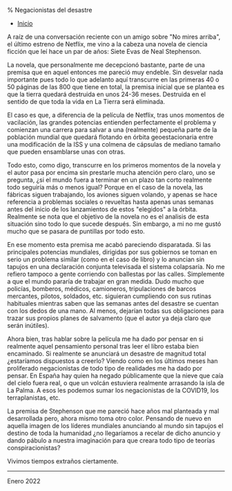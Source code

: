 % Negacionistas del desastre

- [Inicio](../index.html)

A raíz de una conversación reciente con un amigo sobre "No mires arriba", el
último estreno de Netflix, me vino a la cabeza  una novela de ciencia ficción que leí
hace un par de años: Siete Evas de Neal Stephenson.

La novela, que personalmente me decepcionó bastante, parte de una premisa que en
aquel entonces me pareció muy endeble. Sin desvelar nada importante pues todo lo
que adelanto aquí transcurre en las primeras 40 o 50 páginas de las 800 que
tiene en total, la premisa inicial que se plantea es que la tierra quedará destruida en unos
24-36 meses. Destruida en el sentido de que toda la vida en La Tierra será
eliminada.

El caso es que, a diferencia de la película de Netflix, tras unos momentos de
vacilación, las grandes potencias entienden perfectamente el problema y
comienzan una carrera para salvar a una (realmente) pequeña parte de la
población mundial que quedará flotando en órbita geoestacionaria entre una
modificación de la ISS y una colmena de cápsulas de mediano tamaño que pueden
ensamblarse unas con otras.

Todo esto, como digo, transcurre en los primeros momentos de la novela y el autor
pasa por encima sin prestarle mucha atención pero claro, uno se pregunta, ¿si el
mundo fuera a terminar en un plazo tan corto realmente todo seguiría más o menos
igual? Porque en el caso de la novela, las fábricas siguen trabajando, los
aviones siguen volando, y apenas se hace referencia a problemas sociales o
revueltas hasta apenas unas semanas antes del inicio de los lanzamientos de
estos "elegidos" a la órbita. Realmente se nota que el objetivo de la novela no
es el analisis de esta situación sino todo lo que sucede después. Sin embargo, 
a mi no me gustó mucho que se pasara de puntillas por todo esto. 

En ese momento esta premisa me acabó pareciendo disparatada. Si las principales
potencias mundiales, dirigidas por sus gobiernos se toman en serio un problema
similar (como en el caso de libro) y lo anuncian sin tapujos en una declaración
conjunta televisada el sistema colapsaría. No me refiero tampoco a gente
corriendo con ballestas por las calles. Simplemente a que el mundo pararía de
trabajar en gran medida. Dudo mucho que policías, bomberos, médicos, camioneros,
tripulaciones de barcos mercantes, pilotos, soldados, etc. siguieran cumpliendo
con sus rutinas habituales mientras saben que las semanas antes del desastre se
cuentan con los dedos de una mano. Al menos, dejarían todas sus obligaciones
para trazar sus propios planes de salvamento (que el autor ya deja claro que
serán inútiles).

Ahora bien, tras hablar sobre la película me ha dado por pensar en si realmente aquel
pensamiento personal tras leer el libro estaba bien encaminado. Si realmente se
anunciará un desastre de magnitud total ¿estaríamos dispuestos a creerlo? Viendo
como en los últimos meses han proliferado negacionistas de todo tipo de
realidades me ha dado por pensar. En España hay quien ha negado públicamente que
la nieve que caía del cielo fuera real, o que un volcán estuviera realmente
arrasando la isla de La Palma. A esos les podemos sumar los negacionistas de
la COVID19, los terraplanistas, etc.

La premisa de Stephenson que me pareció hace años mal planteada y mal
desarrollada pero, ahora mismo toma otro color. Pensando de nuevo en aquella
imagen de los líderes mundiales anunciando al mundo sin tapujos el destino de
toda la humanidad ¿no llegaríamos a recelar de dicho anuncio y dando pábulo a
nuestra imaginación para que creara todo tipo de teorías conspiracionistas?

Vivimos tiempos extraños ciertamente.


---

Enero 2022

